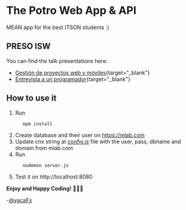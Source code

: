 The Potro Web App & API
===
MEAN app for the best ITSON students :)

## PRESO ISW

You can find the talk presentations here:

* [Gestión de proyectos web y móviles](https://www.slideshare.net/yacaFx/gestin-de-proyectos-web-y-mviles){target="_blank"}
* [Entrevista a un programador](https://www.slideshare.net/yacaFx/entrevista-a-un-programador-javascript){target="_blank"}


## How to use it

1. Run

```
      npm install
```

2. Create database and their user on https://mlab.com
3. Update cnx string at [config.js](config.js) file with the user, pass, dbname and domain from mlab.com
4. Run

```
      nodemon server.js
```

5. Test it on http://localhost:8080

**Enjoy and Happy Coding!** 🖖🖖🖖

-[@yacaFx](http://twitter.com/yacafx)
